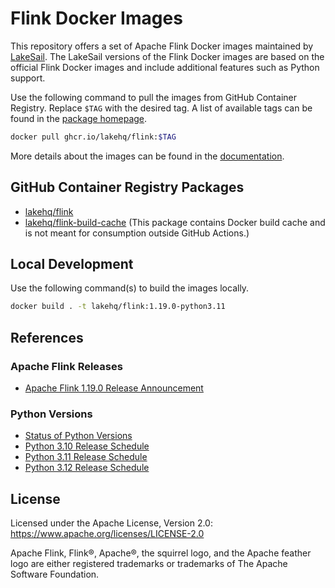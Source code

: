 # Flink Docker Images

This repository offers a set of Apache Flink Docker images maintained by [LakeSail](https://lakesail.com/).
The LakeSail versions of the Flink Docker images are based on the official Flink Docker images and include additional features such as Python support.

Use the following command to pull the images from GitHub Container Registry.
Replace `$TAG` with the desired tag.
A list of available tags can be found in the [package homepage](https://github.com/orgs/lakehq/packages/container/package/flink).

```bash
docker pull ghcr.io/lakehq/flink:$TAG
```

More details about the images can be found in the [documentation](https://docs.lakesail.com/flink-docker-images/).

## GitHub Container Registry Packages

* [lakehq/flink](https://github.com/orgs/lakehq/packages/container/package/flink)
* [lakehq/flink-build-cache](https://github.com/orgs/lakehq/packages/container/package/flink-build-cache) (This package contains Docker build cache and is not meant for consumption outside GitHub Actions.)

## Local Development

Use the following command(s) to build the images locally.

```bash
docker build . -t lakehq/flink:1.19.0-python3.11
```

## References

### Apache Flink Releases

* [Apache Flink 1.19.0 Release Announcement](https://flink.apache.org/2024/03/18/announcing-the-release-of-apache-flink-1.19/)

### Python Versions

* [Status of Python Versions](https://devguide.python.org/versions/)
* [Python 3.10 Release Schedule](https://peps.python.org/pep-0619/)
* [Python 3.11 Release Schedule](https://peps.python.org/pep-0664/)
* [Python 3.12 Release Schedule](https://peps.python.org/pep-0693/)

## License

Licensed under the Apache License, Version 2.0: https://www.apache.org/licenses/LICENSE-2.0

Apache Flink, Flink®, Apache®, the squirrel logo, and the Apache feather logo are either registered trademarks or trademarks of The Apache Software Foundation.
